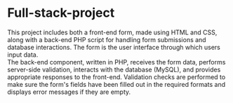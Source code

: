 # Full-stack-project
This project includes both a front-end form, made using HTML and CSS, along with a back-end PHP script for handling form submissions and database interactions.
The form is the user interface through which users input data. <br>
The back-end component, written in PHP, receives the form data, performs server-side validation, interacts with the database (MySQL), and provides appropriate responses to the front-end.
Validation checks are performed to make sure the form's fields have been filled out in the required formats and displays error messages if they are empty.

